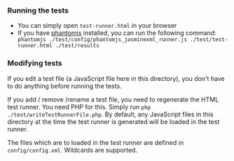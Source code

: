 ### Running the tests

- You can simply open `test-runner.html` in your browser
- If you have [phantomjs](https://github.com/ariya/phantomjs) installed, you can run the following command: ` phantomjs ./test/config/phantomjs_jasminexml_runner.js ./test/test-runner.html ./test/results`

### Modifying tests
If you edit a test file (a JavaScript file here in this directory), you don't have to do anything before running the tests. 

If you add / remove /rename a test file, you need to regenerate the HTML test runner. You need PHP for this. Simply run `php ./test/writeTestRunnerFile.php`.
By default, any JavaScript files in this directory at the time the test runner is generated will be loaded in the test runner.

The files which are to loaded in the test runner are defined in `config/config.xml`.
Wildcards are supported.